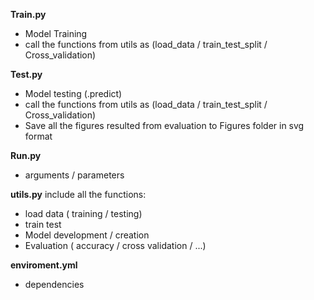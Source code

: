 **Train.py**
- Model Training
- call the functions from utils as (load_data / train_test_split / Cross_validation)


**Test.py**
- Model testing (.predict)
- call the functions from utils as (load_data / train_test_split / Cross_validation)
- Save all the figures resulted from evaluation to Figures folder in svg format


**Run.py**
- arguments / parameters

  
**utils.py**
include all the functions:
- load data ( training / testing)
- train test
- Model development / creation
- Evaluation ( accuracy / cross validation / ...)


**enviroment.yml**
- dependencies
